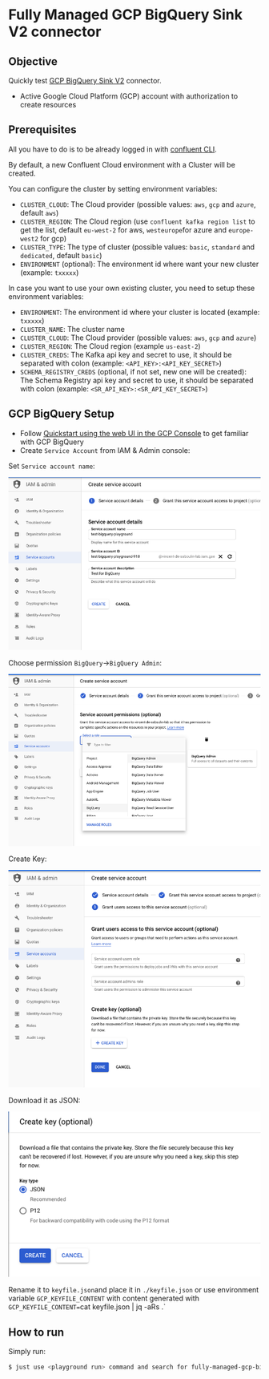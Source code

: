 # Fully Managed GCP BigQuery Sink V2 connector

## Objective

Quickly test [GCP BigQuery Sink V2](https://docs.confluent.io/cloud/current/connectors/cc-gcp-bigquery-storage-sink.html) connector.

* Active Google Cloud Platform (GCP) account with authorization to create resources

## Prerequisites

All you have to do is to be already logged in with [confluent CLI](https://docs.confluent.io/confluent-cli/current/overview.html#confluent-cli-overview).

By default, a new Confluent Cloud environment with a Cluster will be created.

You can configure the cluster by setting environment variables:

* `CLUSTER_CLOUD`: The Cloud provider (possible values: `aws`, `gcp` and `azure`, default `aws`)
* `CLUSTER_REGION`: The Cloud region (use `confluent kafka region list` to get the list, default `eu-west-2` for aws, `westeurope`for azure and `europe-west2` for gcp)
* `CLUSTER_TYPE`: The type of cluster (possible values: `basic`, `standard` and `dedicated`, default `basic`)
* `ENVIRONMENT` (optional): The environment id where want your new cluster (example: `txxxxx`) 

In case you want to use your own existing cluster, you need to setup these environment variables:

* `ENVIRONMENT`: The environment id where your cluster is located (example: `txxxxx`) 
* `CLUSTER_NAME`: The cluster name
* `CLUSTER_CLOUD`: The Cloud provider (possible values: `aws`, `gcp` and `azure`)
* `CLUSTER_REGION`: The Cloud region (example `us-east-2`)
* `CLUSTER_CREDS`: The Kafka api key and secret to use, it should be separated with colon (example: `<API_KEY>:<API_KEY_SECRET>`)
* `SCHEMA_REGISTRY_CREDS` (optional, if not set, new one will be created): The Schema Registry api key and secret to use, it should be separated with colon (example: `<SR_API_KEY>:<SR_API_KEY_SECRET>`)


## GCP BigQuery Setup

* Follow [Quickstart using the web UI in the GCP Console](https://cloud.google.com/bigquery/docs/quickstarts/quickstart-web-ui) to get familiar with GCP BigQuery
* Create `Service Account` from IAM & Admin console:

Set `Service account name`:

![Service Account setup](Screenshot1.png)


Choose permission `BigQuery`->`BigQuery Admin`:

![Service Account setup](Screenshot2.png)

Create Key:

![Service Account setup](Screenshot3.png)

Download it as JSON:

![Service Account setup](Screenshot4.png)

Rename it to `keyfile.json`and place it in `./keyfile.json` or use environment variable `GCP_KEYFILE_CONTENT` with content generated with `GCP_KEYFILE_CONTENT=`cat keyfile.json | jq -aRs .`


## How to run

Simply run:

```bash
$ just use <playground run> command and search for fully-managed-gcp-bigquery-v2<use tab key to activate fzf completion (see https://kafka-docker-playground.io/#/cli?id=%e2%9a%a1-setup-completion), otherwise use full path, or correct relative path> .sh in this folder
```
